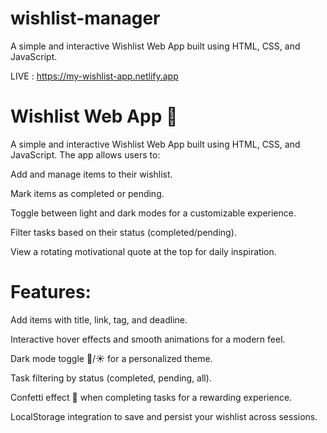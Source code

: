 # wishlist-manager
A simple and interactive Wishlist Web App built using HTML, CSS, and JavaScript. 

LIVE : https://my-wishlist-app.netlify.app

 # Wishlist Web App 🎁

A simple and interactive Wishlist Web App built using HTML, CSS, and JavaScript. The app allows users to:

Add and manage items to their wishlist.

Mark items as completed or pending.

Toggle between light and dark modes for a customizable experience.

Filter tasks based on their status (completed/pending).

View a rotating motivational quote at the top for daily inspiration.



 # Features:

Add items with title, link, tag, and deadline.

Interactive hover effects and smooth animations for a modern feel.

Dark mode toggle 🌙/☀️ for a personalized theme.

Task filtering by status (completed, pending, all).

Confetti effect 🎉 when completing tasks for a rewarding experience.

LocalStorage integration to save and persist your wishlist across sessions.
